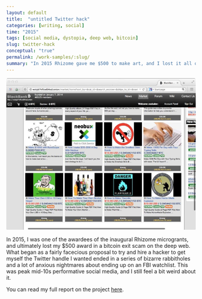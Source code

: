 ```yaml
---
layout: default
title:  "untitled Twitter hack"
categories: [writing, social]
time: "2015"
tags: [social media, dystopia, deep web, bitcoin]
slug: twitter-hack
conceptual: "true"
permalink: /work-samples/:slug/
summary: "In 2015 Rhizome gave me $500 to make art, and I lost it all on the deep web."
---
```


<div class="device border-desktop"><a href="#" data-featherlight="/assets/images/posts/twitter.jpg"><img src="/assets/images/posts/twitter.jpg" alt="A deep web marketplace." title="A deep web marketplace." class="device-interior"></a></div>

In 2015, I was one of the awardees of the inaugural Rhizome microgrants, and ultimately lost my $500 award in a bitcoin exit scam on the deep web. What began as a fairly facecious proposal to try and hire a hacker to get myself the Twitter handle I wanted ended in a series of bizarre rabbitholes and a lot of anxious nightmares about ending up on an FBI watchlist. This was peak mid-10s performative social media, and I still feel a bit weird about it.

You can read my full report on the project [here](https://rhizome.org/editorial/2015/jul/15/thanks-to-rhizomes-microgrant/).